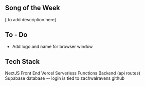 ## Song of the Week

[ to add description here]

## To - Do

* Add logo and name for browser window

## Tech Stack

NextJS Front End
Vercel Serverless Functions Backend (api routes)
Supabase database
-- login is tied to zachwalravens github
